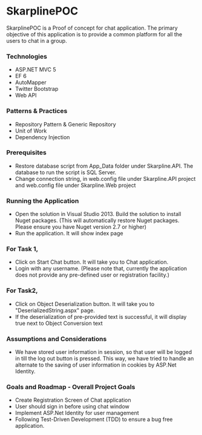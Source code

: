 # SkarplinePOC
SkarplinePOC is a Proof of concept for chat application. The primary objective of this application is to provide a common platform for all the
users to chat in a group.

### Technologies
* ASP.NET MVC 5
* EF 6
* AutoMapper
* Twitter Bootstrap
* Web API

### Patterns & Practices
* Repository Pattern & Generic Repository
* Unit of Work
* Dependency Injection

### Prerequisites
* Restore database script from App_Data folder under Skarpline.API. The database to run the script is SQL Server.
* Change connection string, in web.config file under Skarpline.API project and web.config file under Skarpline.Web project 

### Running the Application
* Open the solution in Visual Studio 2013. Build the solution to install Nuget packages. (This will automatically restore Nuget packages. Please ensure you have Nuget version 2.7 or higher)
* Run the application. It will show index page

### For Task 1,
* Click on Start Chat button. It will take you to Chat application.
* Login with any username. (Please note that, currently the application does not provide any pre-defined user or registration facility.)

### For Task2,
* Click on Object Deserialization button. It will take you to "DeserializedString.aspx" page.
* If the deserialization of pre-provided text is successful, it will display true next to Object Conversion text

### Assumptions and Considerations
* We have stored user information in session, so that user will be logged in till the log out button is pressed. This way, we have tried to handle an alternate to the saving of user information in cookies by ASP.Net Identity.

### Goals and Roadmap - Overall Project Goals
* Create Registration Screen of Chat application
* User should sign in before using chat window
* Implement ASP.Net Identity for user management
* Following Test-Driven Development (TDD) to ensure a bug free application.
